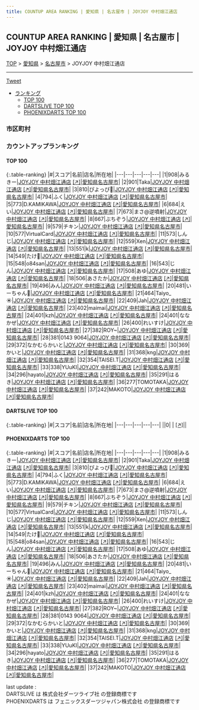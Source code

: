 ```yaml
---
title: COUNTUP AREA RANKING | 愛知県 | 名古屋市 | JOYJOY 中村畑江通店
---
```

## COUNTUP AREA RANKING | 愛知県 | 名古屋市 | JOYJOY 中村畑江通店

[TOP](/darts/rank/) > [愛知県](/darts/rank/愛知県/) > [名古屋市](/darts/rank/愛知県/名古屋市/) > JOYJOY 中村畑江通店

___

<a href="https://twitter.com/share?ref_src=twsrc%5Etfw" data-text="COUNTUP AREA RANKING | 愛知県名古屋市JOYJOY 中村畑江通店" class="twitter-share-button" data-hashtags="DARTSLIVE,PHOENIXDARTS,darts,ダーツ" data-show-count="false">Tweet</a>

* [ランキング](#カウントアップランキング)
    * [TOP 100](#top-100)
    * [DARTSLIVE TOP 100](#dartslive-top-100)
    * [PHOENIXDARTS TOP 100](#phoenixdarts-top-100)

### 市区町村

<ul>

</ul>

### カウントアップランキング

#### TOP 100



{:.table-ranking}
|#|スコア|名前|店名|所在地|
|---|---|---|---|---|
|1|908|<span class="rank-name-pd">みるきー</span>|<a href="/darts/rank/shops/7960.html">JOYJOY 中村畑江通店</a> <a href="https://vs.phoenixdarts.com/jp/shop/shopDetailInfo/s_7960?s_seq=7960">[↗]</a>|<a href="/darts/rank/愛知県/名古屋市">愛知県名古屋市</a>|
|2|901|<span class="rank-name-pd">Taka</span>|<a href="/darts/rank/shops/7960.html">JOYJOY 中村畑江通店</a> <a href="https://vs.phoenixdarts.com/jp/shop/shopDetailInfo/s_7960?s_seq=7960">[↗]</a>|<a href="/darts/rank/愛知県/名古屋市">愛知県名古屋市</a>|
|3|810|<span class="rank-name-pd">ぴよっぴ🐤</span>|<a href="/darts/rank/shops/7960.html">JOYJOY 中村畑江通店</a> <a href="https://vs.phoenixdarts.com/jp/shop/shopDetailInfo/s_7960?s_seq=7960">[↗]</a>|<a href="/darts/rank/愛知県/名古屋市">愛知県名古屋市</a>|
|4|794|<span class="rank-name-pd">ふく</span>|<a href="/darts/rank/shops/7960.html">JOYJOY 中村畑江通店</a> <a href="https://vs.phoenixdarts.com/jp/shop/shopDetailInfo/s_7960?s_seq=7960">[↗]</a>|<a href="/darts/rank/愛知県/名古屋市">愛知県名古屋市</a>|
|5|773|<span class="rank-name-pd">D.KAMIKAWA</span>|<a href="/darts/rank/shops/7960.html">JOYJOY 中村畑江通店</a> <a href="https://vs.phoenixdarts.com/jp/shop/shopDetailInfo/s_7960?s_seq=7960">[↗]</a>|<a href="/darts/rank/愛知県/名古屋市">愛知県名古屋市</a>|
|6|684|<span class="rank-name-pd">えい</span>|<a href="/darts/rank/shops/7960.html">JOYJOY 中村畑江通店</a> <a href="https://vs.phoenixdarts.com/jp/shop/shopDetailInfo/s_7960?s_seq=7960">[↗]</a>|<a href="/darts/rank/愛知県/名古屋市">愛知県名古屋市</a>|
|7|673|<span class="rank-name-pd">まさ@逆噴射</span>|<a href="/darts/rank/shops/7960.html">JOYJOY 中村畑江通店</a> <a href="https://vs.phoenixdarts.com/jp/shop/shopDetailInfo/s_7960?s_seq=7960">[↗]</a>|<a href="/darts/rank/愛知県/名古屋市">愛知県名古屋市</a>|
|8|667|<span class="rank-name-pd">ぶちぞう</span>|<a href="/darts/rank/shops/7960.html">JOYJOY 中村畑江通店</a> <a href="https://vs.phoenixdarts.com/jp/shop/shopDetailInfo/s_7960?s_seq=7960">[↗]</a>|<a href="/darts/rank/愛知県/名古屋市">愛知県名古屋市</a>|
|9|579|<span class="rank-name-pd">チキン</span>|<a href="/darts/rank/shops/7960.html">JOYJOY 中村畑江通店</a> <a href="https://vs.phoenixdarts.com/jp/shop/shopDetailInfo/s_7960?s_seq=7960">[↗]</a>|<a href="/darts/rank/愛知県/名古屋市">愛知県名古屋市</a>|
|10|577|<span class="rank-name-pd">VirtualCard</span>|<a href="/darts/rank/shops/7960.html">JOYJOY 中村畑江通店</a> <a href="https://vs.phoenixdarts.com/jp/shop/shopDetailInfo/s_7960?s_seq=7960">[↗]</a>|<a href="/darts/rank/愛知県/名古屋市">愛知県名古屋市</a>|
|11|573|<span class="rank-name-pd">しんじ</span>|<a href="/darts/rank/shops/7960.html">JOYJOY 中村畑江通店</a> <a href="https://vs.phoenixdarts.com/jp/shop/shopDetailInfo/s_7960?s_seq=7960">[↗]</a>|<a href="/darts/rank/愛知県/名古屋市">愛知県名古屋市</a>|
|12|559|<span class="rank-name-pd">Xen</span>|<a href="/darts/rank/shops/7960.html">JOYJOY 中村畑江通店</a> <a href="https://vs.phoenixdarts.com/jp/shop/shopDetailInfo/s_7960?s_seq=7960">[↗]</a>|<a href="/darts/rank/愛知県/名古屋市">愛知県名古屋市</a>|
|13|551|<span class="rank-name-pd">k</span>|<a href="/darts/rank/shops/7960.html">JOYJOY 中村畑江通店</a> <a href="https://vs.phoenixdarts.com/jp/shop/shopDetailInfo/s_7960?s_seq=7960">[↗]</a>|<a href="/darts/rank/愛知県/名古屋市">愛知県名古屋市</a>|
|14|549|<span class="rank-name-pd">たけ🎋</span>|<a href="/darts/rank/shops/7960.html">JOYJOY 中村畑江通店</a> <a href="https://vs.phoenixdarts.com/jp/shop/shopDetailInfo/s_7960?s_seq=7960">[↗]</a>|<a href="/darts/rank/愛知県/名古屋市">愛知県名古屋市</a>|
|15|548|<span class="rank-name-pd">o84san</span>|<a href="/darts/rank/shops/7960.html">JOYJOY 中村畑江通店</a> <a href="https://vs.phoenixdarts.com/jp/shop/shopDetailInfo/s_7960?s_seq=7960">[↗]</a>|<a href="/darts/rank/愛知県/名古屋市">愛知県名古屋市</a>|
|16|543|<span class="rank-name-pd">じん</span>|<a href="/darts/rank/shops/7960.html">JOYJOY 中村畑江通店</a> <a href="https://vs.phoenixdarts.com/jp/shop/shopDetailInfo/s_7960?s_seq=7960">[↗]</a>|<a href="/darts/rank/愛知県/名古屋市">愛知県名古屋市</a>|
|17|508|<span class="rank-name-pd">あゆ</span>|<a href="/darts/rank/shops/7960.html">JOYJOY 中村畑江通店</a> <a href="https://vs.phoenixdarts.com/jp/shop/shopDetailInfo/s_7960?s_seq=7960">[↗]</a>|<a href="/darts/rank/愛知県/名古屋市">愛知県名古屋市</a>|
|18|506|<span class="rank-name-pd">あさたか</span>|<a href="/darts/rank/shops/7960.html">JOYJOY 中村畑江通店</a> <a href="https://vs.phoenixdarts.com/jp/shop/shopDetailInfo/s_7960?s_seq=7960">[↗]</a>|<a href="/darts/rank/愛知県/名古屋市">愛知県名古屋市</a>|
|19|496|<span class="rank-name-pd">みん</span>|<a href="/darts/rank/shops/7960.html">JOYJOY 中村畑江通店</a> <a href="https://vs.phoenixdarts.com/jp/shop/shopDetailInfo/s_7960?s_seq=7960">[↗]</a>|<a href="/darts/rank/愛知県/名古屋市">愛知県名古屋市</a>|
|20|481|<span class="rank-name-pd">いーちゃん🐹</span>|<a href="/darts/rank/shops/7960.html">JOYJOY 中村畑江通店</a> <a href="https://vs.phoenixdarts.com/jp/shop/shopDetailInfo/s_7960?s_seq=7960">[↗]</a>|<a href="/darts/rank/愛知県/名古屋市">愛知県名古屋市</a>|
|21|464|<span class="rank-name-pd">Taiyo_☀︎</span>|<a href="/darts/rank/shops/7960.html">JOYJOY 中村畑江通店</a> <a href="https://vs.phoenixdarts.com/jp/shop/shopDetailInfo/s_7960?s_seq=7960">[↗]</a>|<a href="/darts/rank/愛知県/名古屋市">愛知県名古屋市</a>|
|22|409|<span class="rank-name-pd">Jah</span>|<a href="/darts/rank/shops/7960.html">JOYJOY 中村畑江通店</a> <a href="https://vs.phoenixdarts.com/jp/shop/shopDetailInfo/s_7960?s_seq=7960">[↗]</a>|<a href="/darts/rank/愛知県/名古屋市">愛知県名古屋市</a>|
|23|402|<span class="rank-name-pd">maimai</span>|<a href="/darts/rank/shops/7960.html">JOYJOY 中村畑江通店</a> <a href="https://vs.phoenixdarts.com/jp/shop/shopDetailInfo/s_7960?s_seq=7960">[↗]</a>|<a href="/darts/rank/愛知県/名古屋市">愛知県名古屋市</a>|
|24|401|<span class="rank-name-pd">kzh</span>|<a href="/darts/rank/shops/7960.html">JOYJOY 中村畑江通店</a> <a href="https://vs.phoenixdarts.com/jp/shop/shopDetailInfo/s_7960?s_seq=7960">[↗]</a>|<a href="/darts/rank/愛知県/名古屋市">愛知県名古屋市</a>|
|24|401|<span class="rank-name-pd">ななかぜ</span>|<a href="/darts/rank/shops/7960.html">JOYJOY 中村畑江通店</a> <a href="https://vs.phoenixdarts.com/jp/shop/shopDetailInfo/s_7960?s_seq=7960">[↗]</a>|<a href="/darts/rank/愛知県/名古屋市">愛知県名古屋市</a>|
|26|400|<span class="rank-name-pd">れいすけ</span>|<a href="/darts/rank/shops/7960.html">JOYJOY 中村畑江通店</a> <a href="https://vs.phoenixdarts.com/jp/shop/shopDetailInfo/s_7960?s_seq=7960">[↗]</a>|<a href="/darts/rank/愛知県/名古屋市">愛知県名古屋市</a>|
|27|382|<span class="rank-name-pd">ROY~</span>|<a href="/darts/rank/shops/7960.html">JOYJOY 中村畑江通店</a> <a href="https://vs.phoenixdarts.com/jp/shop/shopDetailInfo/s_7960?s_seq=7960">[↗]</a>|<a href="/darts/rank/愛知県/名古屋市">愛知県名古屋市</a>|
|28|381|<span class="rank-name-pd">0143 9064</span>|<a href="/darts/rank/shops/7960.html">JOYJOY 中村畑江通店</a> <a href="https://vs.phoenixdarts.com/jp/shop/shopDetailInfo/s_7960?s_seq=7960">[↗]</a>|<a href="/darts/rank/愛知県/名古屋市">愛知県名古屋市</a>|
|29|372|<span class="rank-name-pd">なかむらかいと</span>|<a href="/darts/rank/shops/7960.html">JOYJOY 中村畑江通店</a> <a href="https://vs.phoenixdarts.com/jp/shop/shopDetailInfo/s_7960?s_seq=7960">[↗]</a>|<a href="/darts/rank/愛知県/名古屋市">愛知県名古屋市</a>|
|30|369|<span class="rank-name-pd">かいと</span>|<a href="/darts/rank/shops/7960.html">JOYJOY 中村畑江通店</a> <a href="https://vs.phoenixdarts.com/jp/shop/shopDetailInfo/s_7960?s_seq=7960">[↗]</a>|<a href="/darts/rank/愛知県/名古屋市">愛知県名古屋市</a>|
|31|368|<span class="rank-name-pd">kng</span>|<a href="/darts/rank/shops/7960.html">JOYJOY 中村畑江通店</a> <a href="https://vs.phoenixdarts.com/jp/shop/shopDetailInfo/s_7960?s_seq=7960">[↗]</a>|<a href="/darts/rank/愛知県/名古屋市">愛知県名古屋市</a>|
|32|354|<span class="rank-name-pd">TAISEI.T</span>|<a href="/darts/rank/shops/7960.html">JOYJOY 中村畑江通店</a> <a href="https://vs.phoenixdarts.com/jp/shop/shopDetailInfo/s_7960?s_seq=7960">[↗]</a>|<a href="/darts/rank/愛知県/名古屋市">愛知県名古屋市</a>|
|33|338|<span class="rank-name-pd">YUuKI</span>|<a href="/darts/rank/shops/7960.html">JOYJOY 中村畑江通店</a> <a href="https://vs.phoenixdarts.com/jp/shop/shopDetailInfo/s_7960?s_seq=7960">[↗]</a>|<a href="/darts/rank/愛知県/名古屋市">愛知県名古屋市</a>|
|34|296|<span class="rank-name-pd">hayato</span>|<a href="/darts/rank/shops/7960.html">JOYJOY 中村畑江通店</a> <a href="https://vs.phoenixdarts.com/jp/shop/shopDetailInfo/s_7960?s_seq=7960">[↗]</a>|<a href="/darts/rank/愛知県/名古屋市">愛知県名古屋市</a>|
|35|291|<span class="rank-name-pd">はるき</span>|<a href="/darts/rank/shops/7960.html">JOYJOY 中村畑江通店</a> <a href="https://vs.phoenixdarts.com/jp/shop/shopDetailInfo/s_7960?s_seq=7960">[↗]</a>|<a href="/darts/rank/愛知県/名古屋市">愛知県名古屋市</a>|
|36|277|<span class="rank-name-pd">TOMOTAKA</span>|<a href="/darts/rank/shops/7960.html">JOYJOY 中村畑江通店</a> <a href="https://vs.phoenixdarts.com/jp/shop/shopDetailInfo/s_7960?s_seq=7960">[↗]</a>|<a href="/darts/rank/愛知県/名古屋市">愛知県名古屋市</a>|
|37|242|<span class="rank-name-pd">MAKOTO</span>|<a href="/darts/rank/shops/7960.html">JOYJOY 中村畑江通店</a> <a href="https://vs.phoenixdarts.com/jp/shop/shopDetailInfo/s_7960?s_seq=7960">[↗]</a>|<a href="/darts/rank/愛知県/名古屋市">愛知県名古屋市</a>|


#### DARTSLIVE TOP 100



{:.table-ranking}
|#|スコア|名前|店名|所在地|
|---|---|---|---|---|
||0|<span class="rank-name-dl"> </span>|<a href="/darts/rank/shops/.html"></a> <a href="">[↗]</a>|<a href="/darts/rank//"></a>|


#### PHOENIXDARTS TOP 100



{:.table-ranking}
|#|スコア|名前|店名|所在地|
|---|---|---|---|---|
|1|908|<span class="rank-name-pd">みるきー</span>|<a href="/darts/rank/shops/7960.html">JOYJOY 中村畑江通店</a> <a href="https://vs.phoenixdarts.com/jp/shop/shopDetailInfo/s_7960?s_seq=7960">[↗]</a>|<a href="/darts/rank/愛知県/名古屋市">愛知県名古屋市</a>|
|2|901|<span class="rank-name-pd">Taka</span>|<a href="/darts/rank/shops/7960.html">JOYJOY 中村畑江通店</a> <a href="https://vs.phoenixdarts.com/jp/shop/shopDetailInfo/s_7960?s_seq=7960">[↗]</a>|<a href="/darts/rank/愛知県/名古屋市">愛知県名古屋市</a>|
|3|810|<span class="rank-name-pd">ぴよっぴ🐤</span>|<a href="/darts/rank/shops/7960.html">JOYJOY 中村畑江通店</a> <a href="https://vs.phoenixdarts.com/jp/shop/shopDetailInfo/s_7960?s_seq=7960">[↗]</a>|<a href="/darts/rank/愛知県/名古屋市">愛知県名古屋市</a>|
|4|794|<span class="rank-name-pd">ふく</span>|<a href="/darts/rank/shops/7960.html">JOYJOY 中村畑江通店</a> <a href="https://vs.phoenixdarts.com/jp/shop/shopDetailInfo/s_7960?s_seq=7960">[↗]</a>|<a href="/darts/rank/愛知県/名古屋市">愛知県名古屋市</a>|
|5|773|<span class="rank-name-pd">D.KAMIKAWA</span>|<a href="/darts/rank/shops/7960.html">JOYJOY 中村畑江通店</a> <a href="https://vs.phoenixdarts.com/jp/shop/shopDetailInfo/s_7960?s_seq=7960">[↗]</a>|<a href="/darts/rank/愛知県/名古屋市">愛知県名古屋市</a>|
|6|684|<span class="rank-name-pd">えい</span>|<a href="/darts/rank/shops/7960.html">JOYJOY 中村畑江通店</a> <a href="https://vs.phoenixdarts.com/jp/shop/shopDetailInfo/s_7960?s_seq=7960">[↗]</a>|<a href="/darts/rank/愛知県/名古屋市">愛知県名古屋市</a>|
|7|673|<span class="rank-name-pd">まさ@逆噴射</span>|<a href="/darts/rank/shops/7960.html">JOYJOY 中村畑江通店</a> <a href="https://vs.phoenixdarts.com/jp/shop/shopDetailInfo/s_7960?s_seq=7960">[↗]</a>|<a href="/darts/rank/愛知県/名古屋市">愛知県名古屋市</a>|
|8|667|<span class="rank-name-pd">ぶちぞう</span>|<a href="/darts/rank/shops/7960.html">JOYJOY 中村畑江通店</a> <a href="https://vs.phoenixdarts.com/jp/shop/shopDetailInfo/s_7960?s_seq=7960">[↗]</a>|<a href="/darts/rank/愛知県/名古屋市">愛知県名古屋市</a>|
|9|579|<span class="rank-name-pd">チキン</span>|<a href="/darts/rank/shops/7960.html">JOYJOY 中村畑江通店</a> <a href="https://vs.phoenixdarts.com/jp/shop/shopDetailInfo/s_7960?s_seq=7960">[↗]</a>|<a href="/darts/rank/愛知県/名古屋市">愛知県名古屋市</a>|
|10|577|<span class="rank-name-pd">VirtualCard</span>|<a href="/darts/rank/shops/7960.html">JOYJOY 中村畑江通店</a> <a href="https://vs.phoenixdarts.com/jp/shop/shopDetailInfo/s_7960?s_seq=7960">[↗]</a>|<a href="/darts/rank/愛知県/名古屋市">愛知県名古屋市</a>|
|11|573|<span class="rank-name-pd">しんじ</span>|<a href="/darts/rank/shops/7960.html">JOYJOY 中村畑江通店</a> <a href="https://vs.phoenixdarts.com/jp/shop/shopDetailInfo/s_7960?s_seq=7960">[↗]</a>|<a href="/darts/rank/愛知県/名古屋市">愛知県名古屋市</a>|
|12|559|<span class="rank-name-pd">Xen</span>|<a href="/darts/rank/shops/7960.html">JOYJOY 中村畑江通店</a> <a href="https://vs.phoenixdarts.com/jp/shop/shopDetailInfo/s_7960?s_seq=7960">[↗]</a>|<a href="/darts/rank/愛知県/名古屋市">愛知県名古屋市</a>|
|13|551|<span class="rank-name-pd">k</span>|<a href="/darts/rank/shops/7960.html">JOYJOY 中村畑江通店</a> <a href="https://vs.phoenixdarts.com/jp/shop/shopDetailInfo/s_7960?s_seq=7960">[↗]</a>|<a href="/darts/rank/愛知県/名古屋市">愛知県名古屋市</a>|
|14|549|<span class="rank-name-pd">たけ🎋</span>|<a href="/darts/rank/shops/7960.html">JOYJOY 中村畑江通店</a> <a href="https://vs.phoenixdarts.com/jp/shop/shopDetailInfo/s_7960?s_seq=7960">[↗]</a>|<a href="/darts/rank/愛知県/名古屋市">愛知県名古屋市</a>|
|15|548|<span class="rank-name-pd">o84san</span>|<a href="/darts/rank/shops/7960.html">JOYJOY 中村畑江通店</a> <a href="https://vs.phoenixdarts.com/jp/shop/shopDetailInfo/s_7960?s_seq=7960">[↗]</a>|<a href="/darts/rank/愛知県/名古屋市">愛知県名古屋市</a>|
|16|543|<span class="rank-name-pd">じん</span>|<a href="/darts/rank/shops/7960.html">JOYJOY 中村畑江通店</a> <a href="https://vs.phoenixdarts.com/jp/shop/shopDetailInfo/s_7960?s_seq=7960">[↗]</a>|<a href="/darts/rank/愛知県/名古屋市">愛知県名古屋市</a>|
|17|508|<span class="rank-name-pd">あゆ</span>|<a href="/darts/rank/shops/7960.html">JOYJOY 中村畑江通店</a> <a href="https://vs.phoenixdarts.com/jp/shop/shopDetailInfo/s_7960?s_seq=7960">[↗]</a>|<a href="/darts/rank/愛知県/名古屋市">愛知県名古屋市</a>|
|18|506|<span class="rank-name-pd">あさたか</span>|<a href="/darts/rank/shops/7960.html">JOYJOY 中村畑江通店</a> <a href="https://vs.phoenixdarts.com/jp/shop/shopDetailInfo/s_7960?s_seq=7960">[↗]</a>|<a href="/darts/rank/愛知県/名古屋市">愛知県名古屋市</a>|
|19|496|<span class="rank-name-pd">みん</span>|<a href="/darts/rank/shops/7960.html">JOYJOY 中村畑江通店</a> <a href="https://vs.phoenixdarts.com/jp/shop/shopDetailInfo/s_7960?s_seq=7960">[↗]</a>|<a href="/darts/rank/愛知県/名古屋市">愛知県名古屋市</a>|
|20|481|<span class="rank-name-pd">いーちゃん🐹</span>|<a href="/darts/rank/shops/7960.html">JOYJOY 中村畑江通店</a> <a href="https://vs.phoenixdarts.com/jp/shop/shopDetailInfo/s_7960?s_seq=7960">[↗]</a>|<a href="/darts/rank/愛知県/名古屋市">愛知県名古屋市</a>|
|21|464|<span class="rank-name-pd">Taiyo_☀︎</span>|<a href="/darts/rank/shops/7960.html">JOYJOY 中村畑江通店</a> <a href="https://vs.phoenixdarts.com/jp/shop/shopDetailInfo/s_7960?s_seq=7960">[↗]</a>|<a href="/darts/rank/愛知県/名古屋市">愛知県名古屋市</a>|
|22|409|<span class="rank-name-pd">Jah</span>|<a href="/darts/rank/shops/7960.html">JOYJOY 中村畑江通店</a> <a href="https://vs.phoenixdarts.com/jp/shop/shopDetailInfo/s_7960?s_seq=7960">[↗]</a>|<a href="/darts/rank/愛知県/名古屋市">愛知県名古屋市</a>|
|23|402|<span class="rank-name-pd">maimai</span>|<a href="/darts/rank/shops/7960.html">JOYJOY 中村畑江通店</a> <a href="https://vs.phoenixdarts.com/jp/shop/shopDetailInfo/s_7960?s_seq=7960">[↗]</a>|<a href="/darts/rank/愛知県/名古屋市">愛知県名古屋市</a>|
|24|401|<span class="rank-name-pd">kzh</span>|<a href="/darts/rank/shops/7960.html">JOYJOY 中村畑江通店</a> <a href="https://vs.phoenixdarts.com/jp/shop/shopDetailInfo/s_7960?s_seq=7960">[↗]</a>|<a href="/darts/rank/愛知県/名古屋市">愛知県名古屋市</a>|
|24|401|<span class="rank-name-pd">ななかぜ</span>|<a href="/darts/rank/shops/7960.html">JOYJOY 中村畑江通店</a> <a href="https://vs.phoenixdarts.com/jp/shop/shopDetailInfo/s_7960?s_seq=7960">[↗]</a>|<a href="/darts/rank/愛知県/名古屋市">愛知県名古屋市</a>|
|26|400|<span class="rank-name-pd">れいすけ</span>|<a href="/darts/rank/shops/7960.html">JOYJOY 中村畑江通店</a> <a href="https://vs.phoenixdarts.com/jp/shop/shopDetailInfo/s_7960?s_seq=7960">[↗]</a>|<a href="/darts/rank/愛知県/名古屋市">愛知県名古屋市</a>|
|27|382|<span class="rank-name-pd">ROY~</span>|<a href="/darts/rank/shops/7960.html">JOYJOY 中村畑江通店</a> <a href="https://vs.phoenixdarts.com/jp/shop/shopDetailInfo/s_7960?s_seq=7960">[↗]</a>|<a href="/darts/rank/愛知県/名古屋市">愛知県名古屋市</a>|
|28|381|<span class="rank-name-pd">0143 9064</span>|<a href="/darts/rank/shops/7960.html">JOYJOY 中村畑江通店</a> <a href="https://vs.phoenixdarts.com/jp/shop/shopDetailInfo/s_7960?s_seq=7960">[↗]</a>|<a href="/darts/rank/愛知県/名古屋市">愛知県名古屋市</a>|
|29|372|<span class="rank-name-pd">なかむらかいと</span>|<a href="/darts/rank/shops/7960.html">JOYJOY 中村畑江通店</a> <a href="https://vs.phoenixdarts.com/jp/shop/shopDetailInfo/s_7960?s_seq=7960">[↗]</a>|<a href="/darts/rank/愛知県/名古屋市">愛知県名古屋市</a>|
|30|369|<span class="rank-name-pd">かいと</span>|<a href="/darts/rank/shops/7960.html">JOYJOY 中村畑江通店</a> <a href="https://vs.phoenixdarts.com/jp/shop/shopDetailInfo/s_7960?s_seq=7960">[↗]</a>|<a href="/darts/rank/愛知県/名古屋市">愛知県名古屋市</a>|
|31|368|<span class="rank-name-pd">kng</span>|<a href="/darts/rank/shops/7960.html">JOYJOY 中村畑江通店</a> <a href="https://vs.phoenixdarts.com/jp/shop/shopDetailInfo/s_7960?s_seq=7960">[↗]</a>|<a href="/darts/rank/愛知県/名古屋市">愛知県名古屋市</a>|
|32|354|<span class="rank-name-pd">TAISEI.T</span>|<a href="/darts/rank/shops/7960.html">JOYJOY 中村畑江通店</a> <a href="https://vs.phoenixdarts.com/jp/shop/shopDetailInfo/s_7960?s_seq=7960">[↗]</a>|<a href="/darts/rank/愛知県/名古屋市">愛知県名古屋市</a>|
|33|338|<span class="rank-name-pd">YUuKI</span>|<a href="/darts/rank/shops/7960.html">JOYJOY 中村畑江通店</a> <a href="https://vs.phoenixdarts.com/jp/shop/shopDetailInfo/s_7960?s_seq=7960">[↗]</a>|<a href="/darts/rank/愛知県/名古屋市">愛知県名古屋市</a>|
|34|296|<span class="rank-name-pd">hayato</span>|<a href="/darts/rank/shops/7960.html">JOYJOY 中村畑江通店</a> <a href="https://vs.phoenixdarts.com/jp/shop/shopDetailInfo/s_7960?s_seq=7960">[↗]</a>|<a href="/darts/rank/愛知県/名古屋市">愛知県名古屋市</a>|
|35|291|<span class="rank-name-pd">はるき</span>|<a href="/darts/rank/shops/7960.html">JOYJOY 中村畑江通店</a> <a href="https://vs.phoenixdarts.com/jp/shop/shopDetailInfo/s_7960?s_seq=7960">[↗]</a>|<a href="/darts/rank/愛知県/名古屋市">愛知県名古屋市</a>|
|36|277|<span class="rank-name-pd">TOMOTAKA</span>|<a href="/darts/rank/shops/7960.html">JOYJOY 中村畑江通店</a> <a href="https://vs.phoenixdarts.com/jp/shop/shopDetailInfo/s_7960?s_seq=7960">[↗]</a>|<a href="/darts/rank/愛知県/名古屋市">愛知県名古屋市</a>|
|37|242|<span class="rank-name-pd">MAKOTO</span>|<a href="/darts/rank/shops/7960.html">JOYJOY 中村畑江通店</a> <a href="https://vs.phoenixdarts.com/jp/shop/shopDetailInfo/s_7960?s_seq=7960">[↗]</a>|<a href="/darts/rank/愛知県/名古屋市">愛知県名古屋市</a>|


<div class="footer border-top border-gray-light mt-5 pt-3 text-right text-gray">
    last update : <span style="font-weight: italic" id="foot_last_modified"></span><br />
    DARTSLIVE は 株式会社ダーツライブ社 の登録商標です<br />
    PHOENIXDARTS は フェニックスダーツジャパン株式会社 の登録商標です<br />
</div>

<script src="https://cdnjs.cloudflare.com/ajax/libs/jquery.tablesorter/2.31.3/js/jquery.tablesorter.min.js" integrity="sha512-qzgd5cYSZcosqpzpn7zF2ZId8f/8CHmFKZ8j7mU4OUXTNRd5g+ZHBPsgKEwoqxCtdQvExE5LprwwPAgoicguNg==" crossorigin="anonymous" referrerpolicy="no-referrer"></script>
<link rel="stylesheet" href="https://cdnjs.cloudflare.com/ajax/libs/jquery.tablesorter/2.31.3/css/theme.default.min.css" integrity="sha512-wghhOJkjQX0Lh3NSWvNKeZ0ZpNn+SPVXX1Qyc9OCaogADktxrBiBdKGDoqVUOyhStvMBmJQ8ZdMHiR3wuEq8+w==" crossorigin="anonymous" referrerpolicy="no-referrer" />
<script>
$(function() {
    $(".table-ranking").tablesorter({sortList:[[0, 0]]});
    $("#foot_last_modified").text(formatDate(new Date(document.lastModified), 'yyyy-MM-dd HH:mm:ss'));
});
</script>

<script async src="https://platform.twitter.com/widgets.js" charset="utf-8"></script>